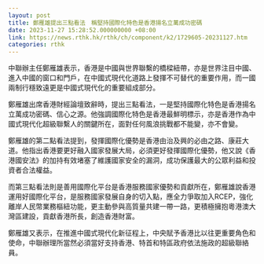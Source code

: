 ```yaml
---
layout: post
title: 鄭雁雄提出三點看法　稱堅持國際化特色是香港揚名立萬成功密碼
date: 2023-11-27 15:28:52.000000000 +08:00
link: https://news.rthk.hk/rthk/ch/component/k2/1729605-20231127.htm
categories: rthk
---
```


中聯辦主任鄭雁雄表示，香港是中國與世界聯繫的橋樑紐帶，亦是世界注目中國、進入中國的窗口和門戶，在中國式現代化道路上發揮不可替代的重要作用，而一國兩制行穩致遠更是中國式現代化的重要組成部分。

鄭雁雄出席香港財經論壇致辭時，提出三點看法，一是堅持國際化特色是香港揚名立萬成功密碼、信心之源。他強調國際化特色是香港最鮮明標示，亦是香港作為中國式現代化超級聯繫人的關鍵所在，面對任何風浪挑戰都不能變，亦不會變。

鄭雁雄的第二點看法提到，發揮國際化優勢是香港由治及興的必由之路、康莊大道。他指出香港要更好融入國家發展大局，必須更好發揮國際化優勢，他又說《香港國安法》的加持有效堵塞了維護國家安全的漏洞，成功保護最大的公眾利益和投資者合法權益。

而第三點看法則是善用國際化平台是香港服務國家優勢和貢獻所在，鄭雁雄說香港運用好國際化平台，是服務國家發展自身的切入點，應全力爭取加入RCEP，強化離岸人民幣業務樞紐功能，更主動參與高質量共建一帶一路，更積極擁抱粵港澳大灣區建設，貢獻香港所長，創造香港財富。

鄭雁雄又表示，在推進中國式現代化新征程上，中央賦予香港比以往更重要角色和使命，中聯辦理所當然必須當好支持香港、特首和特區政府依法施政的超級聯絡員。
